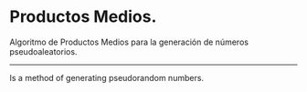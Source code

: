 # Productos Medios.

Algoritmo de Productos Medios para la generación de números pseudoaleatorios.
____________
Is a method of generating pseudorandom numbers.
